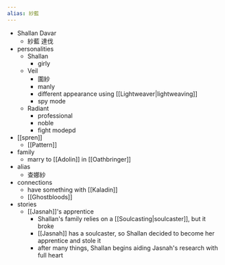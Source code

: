 ```yaml
---
alias: 紗藍
---
```


- Shallan Davar
	- 紗藍 達伐
- personalities
	- Shallan
		- girly
	- Veil
		- 圍紗
		- manly
		- different appearance using [[Lightweaver|lightweaving]]
		- spy mode
	- Radiant
		- professional
		- noble
		- fight modepd
- [[spren]]
	- [[Pattern]]
- family
	- marry to [[Adolin]] in [[Oathbringer]]
- alias
	- 查娜紗
- connections
	- have something with [[Kaladin]]
	-  [[Ghostbloods]]
- stories
	- [[Jasnah]]'s apprentice
		- Shallan's family relies on a [[Soulcasting|soulcaster]], but it broke
		- [[Jasnah]] has a soulcaster, so Shallan decided to become her apprentice and stole it
		- after many things, Shallan begins aiding Jasnah's research with full heart